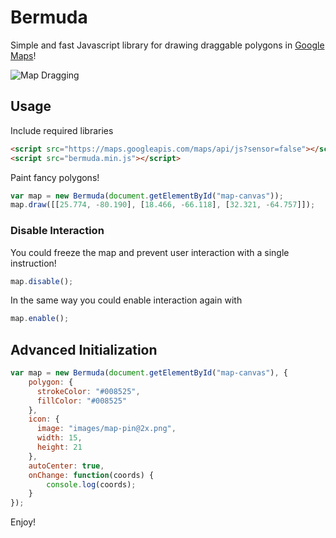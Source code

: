 # Bermuda
Simple and fast Javascript library for drawing draggable polygons in [Google Maps](https://developers.google.com/maps/documentation/javascript/)!

![Map Dragging](http://i.imgur.com/jWw09jx.gif)

## Usage
Include required libraries

```html
<script src="https://maps.googleapis.com/maps/api/js?sensor=false"></script>
<script src="bermuda.min.js"></script>
```

Paint fancy polygons!

```javascript
var map = new Bermuda(document.getElementById("map-canvas"));
map.draw([[25.774, -80.190], [18.466, -66.118], [32.321, -64.757]]);
```

### Disable Interaction
You could freeze the map and prevent user interaction with a single instruction!

```javascript
map.disable();
```

In the same way you could enable interaction again with

```javascript
map.enable();
```

## Advanced Initialization

```javascript
var map = new Bermuda(document.getElementById("map-canvas"), {
    polygon: {
      strokeColor: "#008525",
      fillColor: "#008525"
    },
    icon: {
      image: "images/map-pin@2x.png",
      width: 15,
      height: 21
    },
    autoCenter: true,
    onChange: function(coords) {
        console.log(coords);
    }
});
```

Enjoy!